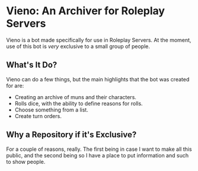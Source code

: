 # Vieno: An Archiver for Roleplay Servers
Vieno is a bot made specifically for use in Roleplay Servers. At the moment, use of this bot is *very* exclusive to a small group of people.

## What's It Do?
Vieno can do a few things, but the main highlights that the bot was created for are:
- Creating an archive of muns and their characters.
- Rolls dice, with the ability to define reasons for rolls.
- Choose something from a list.
- Create turn orders.

## Why a Repository if it's Exclusive?
For a couple of reasons, really. The first being in case I want to make all this public, and the second being so I have a place to put information and such to show people.
